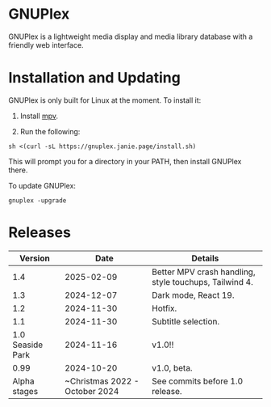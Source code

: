 # GNUPlex

GNUPlex is a lightweight media display and media library database with a
friendly web interface.

# Installation and Updating

GNUPlex is only built for Linux at the moment. To install it:

1. Install [mpv](https://mpv.io/).

2. Run the following:

```shell
sh <(curl -sL https://gnuplex.janie.page/install.sh)
```

This will prompt you for a directory in your PATH, then install GNUPlex there.

To update GNUPlex:

```shell
gnuplex -upgrade
```

# Releases

| Version          | Date                           | Details                                                |
| ---------------- | ------------------------------ | ------------------------------------------------------ |
| 1.4              | 2025-02-09                     | Better MPV crash handling, style touchups, Tailwind 4. |
| 1.3              | 2024-12-07                     | Dark mode, React 19.                                   |
| 1.2              | 2024-11-30                     | Hotfix.                                                |
| 1.1              | 2024-11-30                     | Subtitle selection.                                    |
| 1.0 Seaside Park | 2024-11-16                     | v1.0!!                                                 |
| 0.99             | 2024-10-20                     | v1.0, beta.                                            |
| Alpha stages     | ~Christmas 2022 - October 2024 | See commits before 1.0 release.                        |
